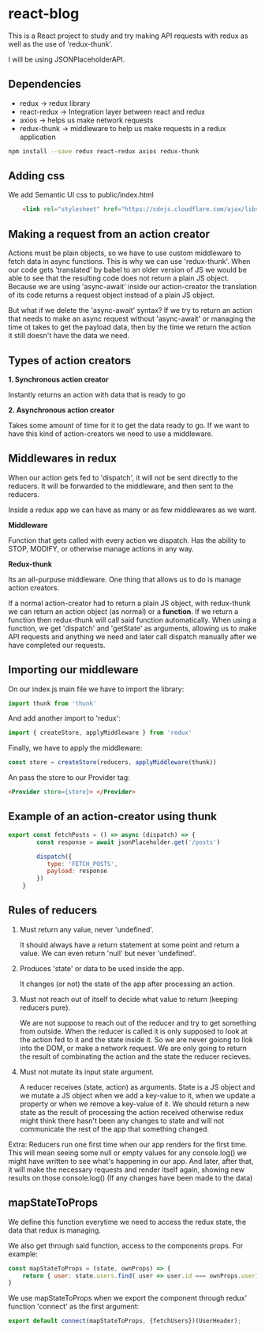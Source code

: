 # **react-blog**

This is a React project to study and try making API requests with redux as well as the use of 'redux-thunk'.

I will be using JSONPlaceholderAPI.

## Dependencies

- redux -> redux library
- react-redux -> Integration layer between react and redux
- axios -> helps us make network requests
- redux-thunk -> middleware to help us make requests in a redux application

```bash
npm install --save redux react-redux axios redux-thunk
```

## Adding css

We add Semantic UI css to public/index.html 

```html
    <link rel="stylesheet" href="https://cdnjs.cloudflare.com/ajax/libs/semantic-ui/2.4.1/semantic.min.css" />
```

## Making a request from an action creator

Actions must be plain objects, so we have to use custom middleware to fetch data in async functions. This is why we can use 'redux-thunk'.
When our code gets 'translated' by babel to an older version of JS we would be able to see that the resulting code does not return a plain JS object.
Because we are using 'async-await' inside our action-creator the translation of its code returns a request object instead of a plain JS object.

But what if we delete the 'async-await' syntax? If we try to return an action that needs to make an async request without 'async-await' or managing the time ot takes to get the payload data, then by the time we return the action it still doesn't have the data we need. 

## Types of action creators

**1. Synchronous action creator**

Instantly returns an action with data that is ready to go

**2. Asynchronous action creator**

Takes some amount of time for it to get the data ready to go.
If we want to have this kind of action-creators we need to use a middleware. 

## Middlewares in redux

When our action gets fed to 'dispatch', it will not be sent directly to the reducers. It will be forwarded to the middleware, and then sent to the reducers.

Inside a redux app we can have as many or as few middlewares as we want.

**Middleware** 

Function that gets called with every action we dispatch. Has the ability to STOP, MODIFY, or otherwise manage actions in any way.

**Redux-thunk**

Its an all-purpuse middleware. One thing that allows us to do is manage action creators.

If a normal action-creator had to return a plain JS object, with redux-thunk we can return an action object (as normal) or a **function**.
If we return a function then redux-thunk will call said function automatically. When using a function, we get 'dispatch' and 'getState' as arguments, allowing us to make API requests and anything we need and later call dispatch manually after we have completed our requests. 

## Importing our middleware

On our index.js main file we have to import the library:

```javascript
import thunk from 'thunk'
```

And add another import to 'redux':

```javascript
import { createStore, applyMiddleware } from 'redux'
```

Finally, we have to apply the middleware:

```javascript
const store = createStore(reducers, applyMiddleware(thunk))
```

An pass the store to our Provider tag:
```html
<Provider store={store}> </Provider>
```

## Example of an action-creator using thunk

```javascript
export const fetchPosts = () => async (dispatch) => {
        const response = await jsonPlaceholder.get('/posts')

        dispatch({ 
           type: 'FETCH_POSTS',
           payload: response
        })
    }
```

## Rules of reducers

1. Must return any value, never 'undefined'.
   
   It should always have a return statement at some point and return a value. We can even return 'null' but never 'undefined'.

2. Produces 'state' or data to be used inside the app.
   
   It changes (or not) the state of the app after processing an action.

3. Must not reach out of itself to decide what value to return (keeping reducers pure).
   
   We are not suppose to reach out of the reducer and try to get something from outside. When the reducer is called it is only supposed to look at the action fed to it and the state inside it.
   So we are never goiong to llok into the DOM, or make a network request. 
   We are only going to return the result of combinating the action and the state the reducer recieves.
   
4. Must not mutate its input state argument.
   
   A reducer receives (state, action) as arguments. State is a JS object and we mutate a JS object when we add a key-value to it, when we update a property or when we remove a key-value of it.
   We should return a new state as the result of processing the action received otherwise redux might think there hasn't been any changes to state and will not communicate the rest of the app that something changed.

Extra: Reducers run one first time when our app renders for the first time. This will mean seeing some null or empty values for any console.log() we might have written to see what's happening in our app. And later, after that, it will make the necessary requests and render itself again, showing new results on those console.log() (If any changes have been made to the data)

## mapStateToProps

We define this function everytime we need to access the redux state, 
the data that redux is managing. 

We also get through said function, access to the components props. For example:

```javascript
const mapStateToProps = (state, ownProps) => {
    return { user: state.users.find( user => user.id === ownProps.userId) }
}
```

We use mapStateToProps when we export the component through redux' function 'connect' as the first argument:

```javascript
export default connect(mapStateToProps, {fetchUsers})(UserHeader);
```
